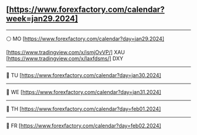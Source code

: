 [https://www.forexfactory.com/calendar?week=jan29.2024]
------------------------------------------------------------

------------------------------------------------------------
⚪ MO [https://www.forexfactory.com/calendar?day=jan29.2024] 

[https://www.tradingview.com/x/ismjOvVP/] XAU
[https://www.tradingview.com/x/Iaxfdsms/] DXY

------------------------------------------------------------
🔴 TU [https://www.forexfactory.com/calendar?day=jan30.2024] 


------------------------------------------------------------
🔴 WE [https://www.forexfactory.com/calendar?day=jan31.2024]

------------------------------------------------------------
🔴 TH [https://www.forexfactory.com/calendar?day=feb01.2024] 

------------------------------------------------------------
🔴 FR [https://www.forexfactory.com/calendar?day=feb02.2024] 


